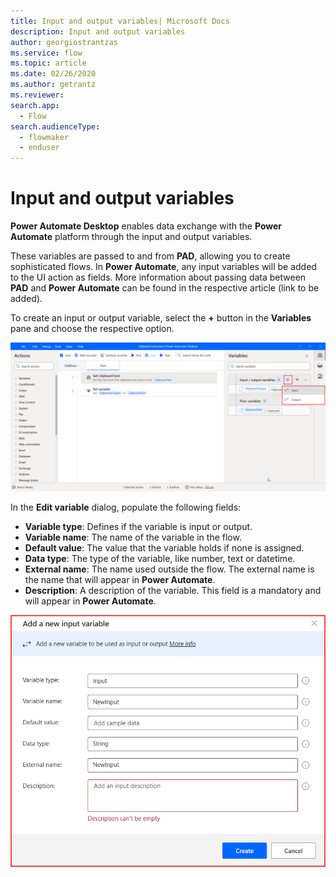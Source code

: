 ```yaml
---
title: Input and output variables| Microsoft Docs
description: Input and output variables
author: georgiostrantzas
ms.service: flow
ms.topic: article
ms.date: 02/26/2020
ms.author: getrantz
ms.reviewer:
search.app: 
  - Flow
search.audienceType: 
  - flowmaker
  - enduser
---
```


# Input and output variables

**Power Automate Desktop** enables data exchange with the **Power Automate** platform through the input and output variables.

These variables are passed to and from **PAD**, allowing you to create sophisticated flows. Ιn **Power Automate**, any input variables will be added to the UI action as fields. More information about passing data between **PAD** and **Power Automate** can be found in the respective article (link to be added).

To create an input or output variable, select the **+**  button in the **Variables** pane and choose the respective option.

![The plus button in the Variables pane to create new input and output variables.](media\input-output-variables\create-input-output-variable.png)

  
In the **Edit variable** dialog, populate the following fields:
- **Variable type**: Defines if the variable is input or output.
- **Variable name**: The name of the variable in the flow.
- **Default value**: The value that the variable holds if none is assigned.
- **Data type**: The type of the variable, like number, text or datetime.
- **External name**: The name used outside the flow. The external name is the name that will appear in **Power Automate**.
- **Description**: A description of the variable. This field is a mandatory and will appear in **Power Automate**.

![The Add a new input variable dialog](media\input-output-variables\Add-new-input-variable-window.png)